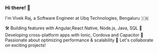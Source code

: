 ### Hi there! 👋

I'm Vivek Raj, a Software Engineer at Ubq Technologies, Bengaluru 🇮🇳

🛠️ Building features with Angular,React Native, Node.js, Java, SQL
📱 Developing cross-platform apps with Ionic, Cordova and Capacitor
🚀 Passionate about optimizing performance & scalability
💬 Let's collaborate on exciting projects!
